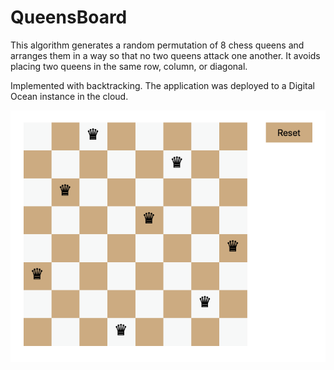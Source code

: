 # QueensBoard
This algorithm generates a random permutation of 8 chess queens and arranges them in a way so that no two queens attack one another. It avoids placing two queens in the same row, column, or diagonal.

Implemented with backtracking. The application was deployed to a Digital Ocean instance in the cloud.



![Alt text](queens_preview.png?raw=true "Title")
